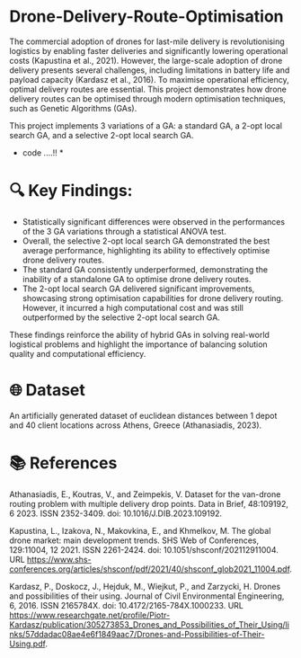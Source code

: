 # Drone-Delivery-Route-Optimisation

The commercial adoption of drones for last-mile delivery is revolutionising logistics by enabling faster deliveries and significantly lowering operational costs (Kapustina et al., 2021). However, the large-scale adoption of drone delivery presents several challenges, including limitations in battery life and payload capacity (Kardasz et al., 2016). To maximise operational efficiency, optimal delivery routes are essential. This project demonstrates how drone delivery routes can be optimised through modern optimisation techniques, such as Genetic Algorithms (GAs).

This project implements 3 variations of a GA: a standard GA, a 2-opt local search GA, and a selective 2-opt local search GA.
* code  ....!! *

# 🔍 Key Findings:
- Statistically significant differences were observed in the performances of the 3 GA variations through a statistical ANOVA test.
- Overall, the selective 2-opt local search GA demonstrated the best average performance, highlighting its ability to effectively optimise drone delivery routes. 
- The standard GA consistently underperformed, demonstrating the inability of a standalone GA to optimise drone delivery routes. 
- The 2-opt local search GA delivered significant improvements, showcasing strong optimisation capabilities for drone delivery routing. However, it incurred a high computational cost and was still outperformed by the selective 2-opt local search GA.

These findings reinforce the ability of hybrid GAs in solving real-world logistical problems and highlight the importance of balancing solution quality and computational efficiency. 

# 🌐 Dataset
An artificially generated dataset of euclidean distances between 1 depot and 40 client locations across Athens, Greece (Athanasiadis, 2023).

# 📚 References
Athanasiadis, E., Koutras, V., and Zeimpekis, V. Dataset for the van-drone routing problem with multiple delivery drop points. Data in Brief, 48:109192, 6 2023. ISSN 2352-3409. doi: 10.1016/J.DIB.2023.109192.

Kapustina, L., Izakova, N., Makovkina, E., and Khmelkov, M. The global drone market: main development trends. SHS Web of Conferences, 129:11004, 12 2021. ISSN 2261-2424. doi: 10.1051/shsconf/202112911004. URL https://www.shs-conferences.org/articles/shsconf/pdf/2021/40/shsconf_glob2021_11004.pdf.

Kardasz, P., Doskocz, J., Hejduk, M., Wiejkut, P., and Zarzycki, H. Drones and possibilities of their using. Journal of Civil Environmental Engineering, 6, 2016. ISSN 2165784X. doi: 10.4172/2165-784X.1000233. URL https://www.researchgate.net/profile/Piotr-Kardasz/publication/305273853_Drones_and_Possibilities_of_Their_Using/links/57ddadac08ae4e6f1849aac7/Drones-and-Possibilities-of-Their-Using.pdf.
